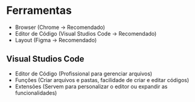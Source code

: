 # Ferramentas

- Browser (Chrome -> Recomendado)
- Editor de Código (Visual Studios Code -> Recomendado)
- Layout (Figma -> Recomendado)

## Visual Studios Code

- Editor de Código (Profissional para gerenciar arquivos)
- Funções (Criar arquivos e pastas, facilidade de criar e editar códigos)
- Extensões (Servem para personalizar o editor ou expandir as funcionalidades)
